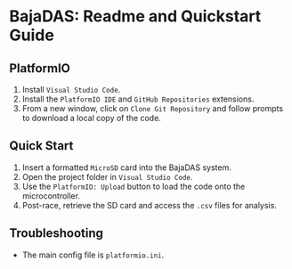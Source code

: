 # BajaDAS: Readme and Quickstart Guide

## PlatformIO 

1. Install `Visual Studio Code`.
2. Install the `PlatformIO IDE` and `GitHub Repositories` extensions.
3. From a new window, click on `Clone Git Repository` and follow prompts to download a local copy of the code.

## Quick Start

1. Insert a formatted `MicroSD` card into the BajaDAS system.
2. Open the project folder in `Visual Studio Code`.
3. Use the `PlatformIO: Upload` button to load the code onto the microcontroller.
4. Post-race, retrieve the SD card and access the `.csv` files for analysis.

## Troubleshooting

- The main config file is `platformio.ini`.

